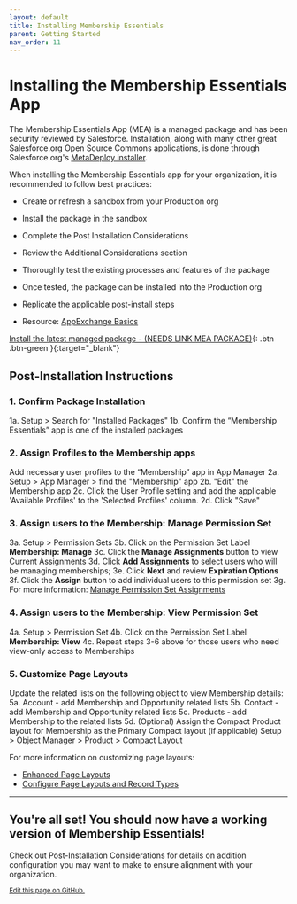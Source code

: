```yaml
---
layout: default
title: Installing Membership Essentials
parent: Getting Started
nav_order: 11
---
```


# Installing the Membership Essentials App

The Membership Essentials App (MEA) is a managed package and has been security reviewed by Salesforce. Installation, along with many other great Salesforce.org Open Source Commons applications, is done through Salesforce.org's [MetaDeploy installer](https://github.com/SFDO-Tooling/MetaDeploy).

When installing the Membership Essentials app for your organization, it is recommended to follow best practices:
* Create or refresh a sandbox from your Production org
* Install the package in the sandbox
* Complete the Post Installation Considerations
* Review the Additional Considerations section
* Thoroughly test the existing processes and features of the package
  
* Once tested, the package can be installed into the Production org
* Replicate the applicable post-install steps
* Resource: [AppExchange Basics](https://trailhead.salesforce.com/content/learn/modules/appexchange_basics)


[Install the latest managed package - (NEEDS LINK MEA PACKAGE)](https://install.salesforce.org/products/SummitEventsApp/latest){: .btn .btn-green }{:target="_blank"}

## Post-Installation Instructions

### 1. Confirm Package Installation
  1a. Setup > Search for "Installed Packages"
  1b. Confirm the “Membership Essentials” app is one of the installed packages

### 2. Assign Profiles to the Membership apps
Add necessary user profiles to the “Membership” app in App Manager
  2a. Setup > App Manager > find the "Membership" app
  2b. "Edit" the Membership app
  2c. Click the User Profile setting and add the applicable 'Available Profiles' to the 'Selected Profiles' column.
  2d. Click "Save"

### 3. Assign users to the Membership: Manage Permission Set
  3a. Setup > Permission Sets 
  3b. Click on the Permission Set Label **Membership: Manage**
  3c. Click the **Manage Assignments** button to view Current Assignments
  3d. Click **Add Assignments** to select users who will be managing memberships; 
  3e. Click **Next** and review **Expiration Options**
  3f. Click the **Assign** button to add individual users to this permission set
  3g. For more information: [Manage Permission Set Assignments](https://help.salesforce.com/s/articleView?id=sf.perm_sets_manage_assignments.htm&type=5)

### 4. Assign users to the Membership: View Permission Set
  4a. Setup > Permission Set
  4b. Click on the Permission Set Label **Membership: View**
  4c. Repeat steps 3-6 above for those users who need view-only access to Memberships

### 5. Customize Page Layouts
Update the related lists on the following object to view Membership details:
  5a. Account - add Membership and Opportunity related lists
  5b. Contact - add Membership and Opportunity related lists
  5c. Products - add Membership to the related lists
  5d. (Optional) Assign the Compact Product layout for Membership as the Primary Compact layout (if applicable)
                Setup > Object Manager > Product > Compact Layout

  For more information on customizing page layouts:
  * [Enhanced Page Layouts](https://help.salesforce.com/s/articleView?language=en_US&id=sf.customize_layoutcustomize_pd.htm&type=5)
  * [Configure Page Layouts and Record Types](https://trailhead.salesforce.com/content/learn/modules/lightning-knowledge-setup-and-customization/configure-page-layouts-and-record-types)

----
## You're all set! You should now have a working version of Membership Essentials!
Check out Post-Installation Considerations for details on addition configuration you may want to make to ensure alignment with your organization.

<footer>
   <a href="https://github.com/SFDO-Community-Sprints/MembershipSchemaAndBenefits-Documentation/edit/main/docs/Getting-Started/Installing.md" style="font-size: smaller;">Edit this page on GitHub.</a>
</footer>
